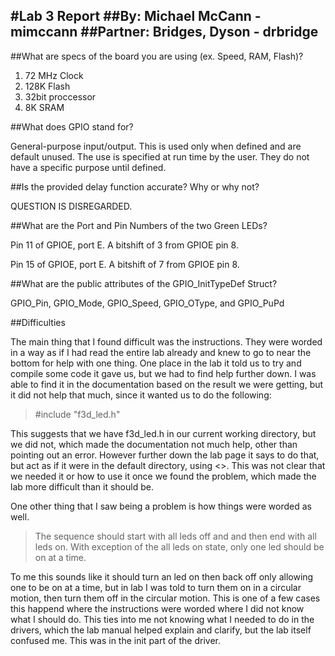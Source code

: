 #Lab 3 Report
##By: Michael McCann - mimccann
##Partner: Bridges, Dyson - drbridge
---
##What are specs of the board you are using (ex. Speed, RAM, Flash)?
1. 72 MHz Clock
2. 128K Flash
3. 32bit proccessor
4. 8K SRAM

##What does GPIO stand for?

General-purpose input/output.  This is used only when defined and are default unused.  The use is specified at run time by the user.  They do not have a specific purpose until defined.  

##Is the provided delay function accurate? Why or why not?

QUESTION IS DISREGARDED.

##What are the Port and Pin Numbers of the two Green LEDs?

Pin 11 of GPIOE, port E. A bitshift of 3 from GPIOE pin 8.

Pin 15 of GPIOE, port E. A bitshift of 7 from GPIOE pin 8.

##What are the public attributes of the GPIO_InitTypeDef Struct?

GPIO_Pin, GPIO_Mode, GPIO_Speed, GPIO_OType, and GPIO_PuPd

##Difficulties

The main thing that I found difficult was the instructions.  They were worded in a way as if I had read the entire lab already and knew to go to near the bottom for help with one thing.  One place in the lab it told us to try and compile some code it gave us, but we had to find help further down.  I was able to find it in the documentation based on the result we were getting, but it did not help that much, since it wanted us to do the following: 

>\#include "f3d_led.h"

This suggests that we have f3d_led.h in our current working directory, but we did not, which made the documentation not much help, other than pointing out an error.  However further down the lab page it says to do that, but act as if it were in the default directory, using <>.  This was not clear that we needed it or how to use it once we found the problem, which made the lab more difficult than it should be.

One other thing that I saw being a problem is how things were worded as well.

> The sequence should start with all leds off and and then end with all leds on. With exception of the all leds on state, only one led should be on at a time.

To me this sounds like it should turn an led on then back off only allowing one to be on at a time, but in lab I was told to turn them on in a circular motion, then turn them off in the circular motion.  This is one of a few cases this happend where the instructions were worded where I did not know what I should do.  This ties into me not knowing what I needed to do in the drivers, which the lab manual helped explain and clarify, but the lab itself confused me.  This was in the init part of the driver.